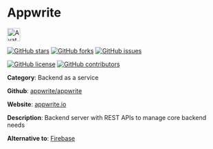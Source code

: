 
# Appwrite 

<a href="https://appwrite.io/"><img src="https://icons.duckduckgo.com/ip3/appwrite.io.ico" alt="Avatar" width="30" height="30" /></a>

[![GitHub stars](https://img.shields.io/github/stars/appwrite/appwrite.svg?style=social&label=Star&maxAge=2592000)](https://GitHub.com/appwrite/appwrite/stargazers/) [![GitHub forks](https://img.shields.io/github/forks/appwrite/appwrite.svg?style=social&label=Fork&maxAge=2592000)](https://GitHub.com/appwrite/appwrite/network/) [![GitHub issues](https://img.shields.io/github/issues/appwrite/appwrite.svg)](https://GitHub.com/Nappwrite/appwrite/issues/)

[![GitHub license](https://img.shields.io/github/license/appwrite/appwrite.svg)](https://github.com/appwrite/appwrite/blob/master/LICENSE) [![GitHub contributors](https://img.shields.io/github/contributors/appwrite/appwrite.svg)](https://GitHub.com/appwrite/appwrite/graphs/contributors/) 

**Category**: Backend as a service

**Github**: [appwrite/appwrite](https://github.com/appwrite/appwrite)

**Website**: [appwrite.io](https://appwrite.io/)

**Description**:
Backend server with REST APIs to manage core backend needs

**Alternative to**: [Firebase](https://firebase.google.com/)
